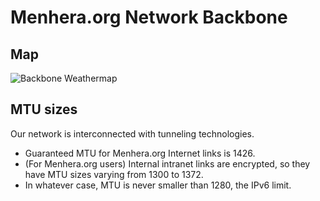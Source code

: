 # Menhera.org Network Backbone

## Map

![Backbone Weathermap](https://librenms.menhera.org/plugins/Weathermap/output/backbone.png)

## MTU sizes
Our network is interconnected with tunneling technologies.

* Guaranteed MTU for Menhera.org Internet links is 1426.
* (For Menhera.org users) Internal intranet links are encrypted, so they have MTU sizes varying from 1300 to 1372.
* In whatever case, MTU is never smaller than 1280, the IPv6 limit.
